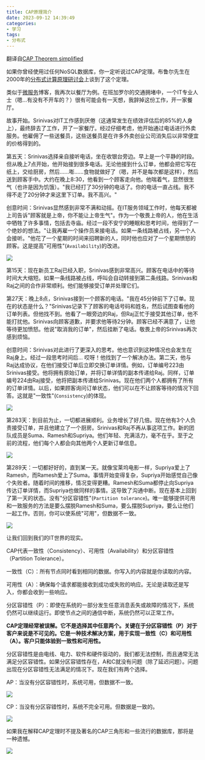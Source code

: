```yaml
---
title: CAP原理简介
date: 2023-09-12 14:39:49
categories: 
- 学习
tags:
- 分布式
---
```


翻译自[CAP Theorem simplified](https://ravindraelicherla.medium.com/cap-theorem-simplified-28499a67eab4)

如果你曾经使用过任何NoSQL数据库，你一定听说过CAP定理。布鲁尔先生在2000年的[分布式计算原理研讨会](http://awoc.wolski.fi/dlib/big-data/Brewer_podc_keynote_2000.pdf)上谈到了这个定理。

类似于[微服务](https://medium.com/@ravindraprasad/microservices-in-action-9be2bc846b7f)博客，我再次以餐厅为例。在班加罗尔的交通拥堵中，一个IT专业人士（嗯...有没有不开车的？）很有可能会有一天想，我辞掉这份工作，开一家餐厅。

故事开始。Srinivas对IT工作感到厌倦（这通常发生在绩效评估后的85%的人身上），最终辞去了工作，开了一家餐厅。经过仔细考虑，他开始通过电话进行外卖服务。他雇佣了一些送餐员，这些送餐员是在许多外卖创业公司消失后以非常便宜的价格得到的。

<!-- more -->
第五天：Srinivas选择亲自接听电话，坐在收银台旁边。早上是一个平静的时段。但从晚上7点开始，他开始接到很多电话。无论他接到什么订单，他都会把它写在纸上，交给厨房，然后......嘭......食物就做好了（嗯，并不是每次都是这样），然后送到顾客手中。大约在晚上8:30，他看到一个顾客走向他。他喘着气，显然很生气（也许是因为饥饿）。"我已经打了30分钟的电话了。你的电话一直占线。我不得不走了20分钟才来这里下订单。我不高兴。"

创意时间：Srinivas显然感到非常不满和动摇。在IT服务领域工作时，他每天都被上司告诉"顾客就是上帝，你不能让上帝生气"。作为一个敬畏上帝的人，他在生活中牺牲了许多事情，包括去寺庙。经过一段不安宁的睡眠和思考时间，他得到了一个绝妙的想法。"让我再雇一个操作员来接电话。如果一条线路被占线，另一个人会接听。"他花了一个星期的时间来招聘新的人，同时他也应对了一个星期愤怒的顾客。这是提高"可用性"(`Availability`)的改进。

![](cap1.webp)

第15天：现在新员工Raj已经入职，Srinivas感到非常高兴。顾客在电话中的等待时间大大缩短。如果一条线路被占线，呼叫会自动转接到第二条线路。Srinivas和Raj之间的合作非常顺利。他们能够接受订单并处理它们。

第27天：晚上8点，Srinivas接到一个顾客的电话。"我在45分钟前下了订单。现在的状态是什么？"Srinivas记录下了顾客的电话号码和姓名，然后试图查看他的订单列表。但他找不到。他看了一眼旁边的Raj，但Raj正忙于接受其他订单，他不能打扰他。Srinivas向顾客道歉，并要求他等待2分钟。顾客已经不满意了，让他等待更加愤怒。他说"取消我的订单"，然后挂断了电话。敬畏上帝的Srinivas再次感到烦恼。

创意时间：Srinivas对此进行了更深入的思考。他也意识到这种情况也会发生在Raj身上。经过一段思考时间后... 哎呀！他找到了一个解决办法。第二天，他与Raj达成协议，在他们接受订单后立即交换订单详情。例如，订单编号223由Srinivas接受。他将拥有原始订单，并将订单详情的副本传递给Raj。同样，订单编号224由Raj接受，他将把副本传递给Srinivas。现在他们两个人都拥有了所有的订单详情。以后，如果顾客询问订单状态，他们可以在不让顾客等待的情况下回答。这就是"一致性"(`Consistency`)的体现。

![](cap2.webp)

第283天：到目前为止，一切都进展顺利。业务增长了好几倍。现在他有3个人负责接受订单，并且他建立了一个厨房。Srinivas和Raj不再从事这项工作。新的团队成员是Suma、Ramesh和Supriya。他们年轻、充满活力，毫不在乎。至于之前的流程，他们每个人都会向其他两个人更新订单信息。

![](cap3.webp)

第289天：一切都好好的，直到某一天。就像宝莱坞电影一样，Supriya爱上了Ramesh，而Ramesh爱上了Suma。事情开始变得复杂，Supriya开始感觉自己像个失败者。随着时间的推移，情况变得更糟。Ramesh和Suma都停止向Supriya传达订单详情，而Supriya也做同样的事情。这导致了沟通中断。现在基本上回到了第一天的状态。没有"分区容错性"(`Partition tolerance`)。唯一能够提供可用和一致服务的方法是要么摆脱Ramesh和Suma，要么摆脱Supriya，要么让他们一起工作。否则，你可以使系统"可用"，但数据不一致。

![](cap4.webp)

让我们回到我们的IT世界的现实。

CAP代表一致性（Consistency）、可用性（Availability）和分区容错性（Partition Tolerance）。

一致性（C）：所有节点同时看到相同的数据。你写入的内容就是你读取的内容。

可用性（A）：确保每个请求都能接收到成功或失败的响应。无论是读取还是写入，你都会收到一些响应。

分区容错性（P）：即使在系统的一部分发生任意消息丢失或故障的情况下，系统仍然可以继续运行。即使节点之间的通信中断，系统仍然可以正常工作。

**CAP定理经常被误解。它不是选择其中任意两个。关键在于分区容错性（P）对于客户来说是不可见的。它是一种技术解决方案，用于实现一致性（C）和可用性（A）。客户只能体验到一致性和可用性。**

分区容错性是由电线、电力、软件和硬件驱动的，我们都无法控制，而且通常无法满足分区容错性。如果分区容错性存在，A和C就没有问题（除了延迟问题）。问题出现在分区容错性无法满足的情况下。现在我们有两个选择。

AP：当没有分区容错性时，系统可用，但数据不一致。

![](cap5.webp)

CP：当没有分区容错性时，系统不完全可用。但数据是一致的。

![](cap6.webp)

如果我在解释CAP定理时不提及著名的CAP三角形和一些流行的数据库，那将是一种遗憾。

![](cap7.webp)





